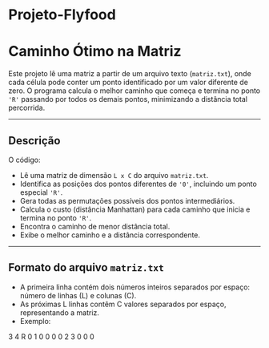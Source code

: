 # Projeto-Flyfood
# Caminho Ótimo na Matriz

Este projeto lê uma matriz a partir de um arquivo texto (`matriz.txt`), onde cada célula pode conter um ponto identificado por um valor diferente de zero. O programa calcula o melhor caminho que começa e termina no ponto `'R'` passando por todos os demais pontos, minimizando a distância total percorrida.

---

## Descrição

O código:

- Lê uma matriz de dimensão `L x C` do arquivo `matriz.txt`.
- Identifica as posições dos pontos diferentes de `'0'`, incluindo um ponto especial `'R'`.
- Gera todas as permutações possíveis dos pontos intermediários.
- Calcula o custo (distância Manhattan) para cada caminho que inicia e termina no ponto `'R'`.
- Encontra o caminho de menor distância total.
- Exibe o melhor caminho e a distância correspondente.

---

## Formato do arquivo `matriz.txt`

- A primeira linha contém dois números inteiros separados por espaço: número de linhas (L) e colunas (C).
- As próximas L linhas contêm C valores separados por espaço, representando a matriz.
- Exemplo:

3 4
R 0 1 0
0 0 0 2
3 0 0 0

